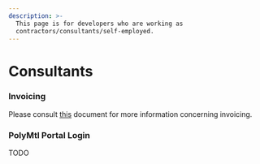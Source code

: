 ```yaml
---
description: >-
  This page is for developers who are working as
  contractors/consultants/self-employed.
---
```


# Consultants

### Invoicing

Please consult [this](https://docs.google.com/document/d/1tmVIZkXPTF224KmgLpaQWqW_FvDieNdCmAVFUNgCGuQ/edit#heading=h.xsytzvhvc4qv) document for more information concerning invoicing.  


### PolyMtl Portal Login

TODO

